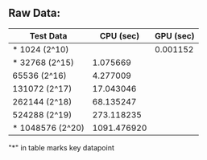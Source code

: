 ## Raw Data:

| Test Data | CPU (sec) | GPU (sec) |
|-----------|-----------|-----------|
| * 1024 (2^10) | | 0.001152 |  |
| * 32768 (2^15) | 1.075669 |  |
| 65536 (2^16) | 4.277009 |  |
| 131072 (2^17) | 17.043046 |  |
| 262144 (2^18) | 68.135247 |  |
| 524288 (2^19) | 273.118235 |  |
| * 1048576 (2^20) | 1091.476920 |  |

"*" in table marks key datapoint